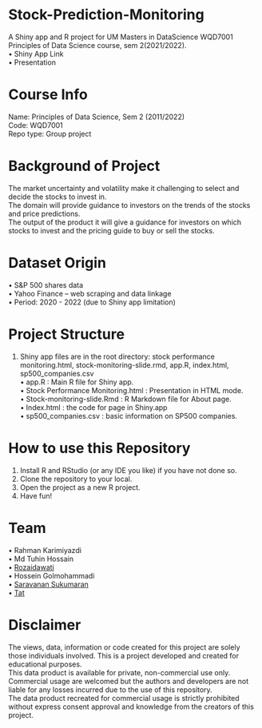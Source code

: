 # Stock-Prediction-Monitoring
A Shiny app and R project for UM Masters in DataScience WQD7001 Principles of Data Science course, sem 2(2021/2022).<br>
•	Shiny App Link<br>
•	Presentation<br>

# Course Info
Name: Principles of Data Science, Sem 2 (2011/2022)<br>
Code: WQD7001 <br>
Repo type: Group project<br>

# Background of Project<br>
The market uncertainty and volatility make it challenging to select and decide the stocks to invest in.<br>
The domain will provide guidance to investors on the trends of the stocks and price predictions.<br>
The output of the product it will give a guidance for investors on which stocks to invest and the pricing guide to buy or sell the stocks.

# Dataset Origin
•	S&P 500 shares data<br>
•	Yahoo Finance – web scraping and data linkage<br>
•	Period: 2020 - 2022 (due to Shiny app limitation)<br>

# Project Structure
1.	Shiny app files are in the root directory: stock performance monitoring.html, stock-monitoring-slide.rmd, app.R, index.html, sp500_companies.csv<br>
• app.R : Main R file for Shiny app.<br>
•	Stock Performance Monitoring.html : Presentation in HTML mode.<br>
•	Stock-monitoring-slide.Rmd : R Markdown file for About page.<br>
•	Index.html : the code for page in Shiny.app<br>
•	sp500_companies.csv : basic information on SP500 companies.<br>

# How to use this Repository
1.	Install R and RStudio (or any IDE you like) if you have not done so.<br>
2.	Clone the repository to your local.<br>
3.	Open the project as a new R project.<br>
4.	Have fun!

# Team
•	Rahman Karimiyazdi<br>
•	Md Tuhin Hossain<br>
•	[Rozaidawati](https://github.com/rozaidawati/rozaidawati)<br>
•	Hossein Golmohammadi<br>
•	[Saravanan Sukumaran](https://github.com/SARAVANANSUKUMARAN)<br>
•	[Tat](https://github.com/TeongTat)<br>

# Disclaimer
The views, data, information or code created for this project are solely those individuals involved. This is a project developed and created for educational purposes. <br>
This data product is available for private, non-commercial use only. Commercial usage are welcomed but the authors and developers are not liable for any losses incurred due to the use of this repository.<br> 
The data product recreated for commercial usage is strictly prohibited without express consent approval and knowledge from the creators of this project.


